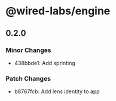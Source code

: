 # @wired-labs/engine

## 0.2.0

### Minor Changes

- 438bbde1: Add sprinting

### Patch Changes

- b8767fcb: Add lens identity to app
